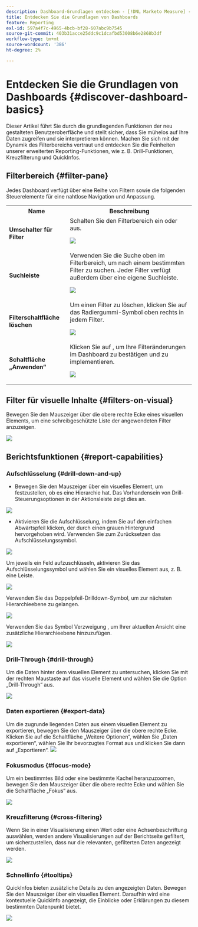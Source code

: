 ```yaml
---
description: Dashboard-Grundlagen entdecken - [!DNL Marketo Measure] - Produkt
title: Entdecken Sie die Grundlagen von Dashboards
feature: Reporting
exl-id: 597a4f7c-4965-4bcb-bf28-607abc9b7545
source-git-commit: 403b31acce25ddc9c1dcafbd53008b6e2868b3df
workflow-type: tm+mt
source-wordcount: '386'
ht-degree: 2%

---
```


# Entdecken Sie die Grundlagen von Dashboards {#discover-dashboard-basics}

Dieser Artikel führt Sie durch die grundlegenden Funktionen der neu gestalteten Benutzeroberfläche und stellt sicher, dass Sie mühelos auf Ihre Daten zugreifen und sie interpretieren können. Machen Sie sich mit der Dynamik des Filterbereichs vertraut und entdecken Sie die Feinheiten unserer erweiterten Reporting-Funktionen, wie z. B. Drill-Funktionen, Kreuzfilterung und QuickInfos.

## Filterbereich {#filter-pane}

Jedes Dashboard verfügt über eine Reihe von Filtern sowie die folgenden Steuerelemente für eine nahtlose Navigation und Anpassung.

<table style="table-layout:auto"> 
 <tbody> 
  <tr> 
   <th>Name</th> 
   <th>Beschreibung</th>
  </tr> 
  <tr> 
   <td><b>Umschalter für Filter</b></td>
   <td>Schalten Sie den Filterbereich ein oder aus.
   <p><img src="assets/discover-dashboard-basics-1.png"></td>
  </tr>
  <tr> 
   <td><b>Suchleiste</b></td>
   <td>Verwenden Sie die Suche oben im Filterbereich, um nach einem bestimmten Filter zu suchen. Jeder Filter verfügt außerdem über eine eigene Suchleiste.
   <p><img src="assets/discover-dashboard-basics-2.png"></td>
  </tr>
   <tr> 
   <td><b>Filterschaltfläche löschen</b></td>
   <td>Um einen Filter zu löschen, klicken Sie auf das Radiergummi-Symbol oben rechts in jedem Filter.
   <p><img src="assets/discover-dashboard-basics-3.png"></td>
  </tr>
  <tr> 
   <td><b>Schaltfläche „Anwenden“</b></td>
   <td>Klicken Sie auf , um Ihre Filteränderungen im Dashboard zu bestätigen und zu implementieren.
   <p><img src="assets/discover-dashboard-basics-3a.png"></td>
  </tr>
 </tbody> 
</table>

## Filter für visuelle Inhalte {#filters-on-visual}

Bewegen Sie den Mauszeiger über die obere rechte Ecke eines visuellen Elements, um eine schreibgeschützte Liste der angewendeten Filter anzuzeigen.

![](assets/discover-dashboard-basics-3b.png)

## Berichtsfunktionen {#report-capabilities}

### Aufschlüsselung {#drill-down-and-up}

* Bewegen Sie den Mauszeiger über ein visuelles Element, um festzustellen, ob es eine Hierarchie hat. Das Vorhandensein von Drill-Steuerungsoptionen in der Aktionsleiste zeigt dies an.

![](assets/discover-dashboard-basics-4.png)

* Aktivieren Sie die Aufschlüsselung, indem Sie auf den einfachen Abwärtspfeil klicken, der durch einen grauen Hintergrund hervorgehoben wird. Verwenden Sie zum Zurücksetzen das Aufschlüsselungssymbol.

![](assets/discover-dashboard-basics-5.png)

Um jeweils ein Feld aufzuschlüsseln, aktivieren Sie das Aufschlüsselungssymbol und wählen Sie ein visuelles Element aus, z. B. eine Leiste.

![](assets/discover-dashboard-basics-6.gif)

Verwenden Sie das Doppelpfeil-Drilldown-Symbol, um zur nächsten Hierarchieebene zu gelangen.

![](assets/discover-dashboard-basics-7.gif)

Verwenden Sie das Symbol Verzweigung , um Ihrer aktuellen Ansicht eine zusätzliche Hierarchieebene hinzuzufügen.

![](assets/discover-dashboard-basics-8.gif)

### Drill-Through {#drill-through}

Um die Daten hinter dem visuellen Element zu untersuchen, klicken Sie mit der rechten Maustaste auf das visuelle Element und wählen Sie die Option „Drill-Through“ aus.

![](assets/discover-dashboard-basics-9.gif)

### Daten exportieren {#export-data}

Um die zugrunde liegenden Daten aus einem visuellen Element zu exportieren, bewegen Sie den Mauszeiger über die obere rechte Ecke. Klicken Sie auf die Schaltfläche „Weitere Optionen“, wählen Sie „Daten exportieren“, wählen Sie Ihr bevorzugtes Format aus und klicken Sie dann auf „Exportieren“.
![](assets/discover-dashboard-basics-10.gif)

### Fokusmodus {#focus-mode}

Um ein bestimmtes Bild oder eine bestimmte Kachel heranzuzoomen, bewegen Sie den Mauszeiger über die obere rechte Ecke und wählen Sie die Schaltfläche „Fokus“ aus.

![](assets/discover-dashboard-basics-11.gif)

### Kreuzfilterung {#cross-filtering}

Wenn Sie in einer Visualisierung einen Wert oder eine Achsenbeschriftung auswählen, werden andere Visualisierungen auf der Berichtseite gefiltert, um sicherzustellen, dass nur die relevanten, gefilterten Daten angezeigt werden.

![](assets/discover-dashboard-basics-12.gif)

### Schnellinfo {#tooltips}

QuickInfos bieten zusätzliche Details zu den angezeigten Daten. Bewegen Sie den Mauszeiger über ein visuelles Element. Daraufhin wird eine kontextuelle QuickInfo angezeigt, die Einblicke oder Erklärungen zu diesem bestimmten Datenpunkt bietet.

![](assets/discover-dashboard-basics-13.gif)
